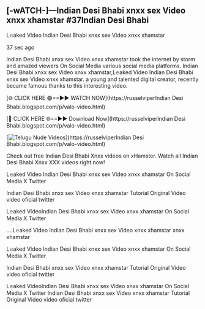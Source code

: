 ## [-wATCH-]—Indian Desi Bhabi xnxx sex Video xnxx xhamstar #37Indian Desi Bhabi

L𝚎aked Video Indian Desi Bhabi xnxx sex Video xnxx xhamstar

37 sec ago 

Indian Desi Bhabi xnxx sex Video xnxx xhamstar took the internet by storm and amazed viewers On Social Media various social media platforms. Indian Desi Bhabi xnxx sex Video xnxx xhamstar,L𝚎aked Video Indian Desi Bhabi xnxx sex Video xnxx xhamstar. a young and talented digital creator, recently became famous thanks to this interesting video.

[🌐 CLICK HERE 🟢==►► WATCH NOW](https://russelviperIndian Desi Bhabi.blogspot.com/p/valo-video.html)

[🔴 CLICK HERE 🌐==►► Download Now](https://russelviperIndian Desi Bhabi.blogspot.com/p/valo-video.html)

[![Telugu Nude Videos](https://i.imgur.com/dJHk4Zq.gif)](https://russelviperIndian Desi Bhabi.blogspot.com/p/valo-video.html)

Check out free Indian Desi Bhabi Xnxx videos on xHamster. Watch all Indian Desi Bhabi Xnxx XXX videos right now!

L𝚎aked Video Indian Desi Bhabi xnxx sex Video xnxx xhamstar On Social Media X Twitter

Indian Desi Bhabi xnxx sex Video xnxx xhamstar Tutorial Original Video video oficial twitter

L𝚎aked VideoIndian Desi Bhabi xnxx sex Video xnxx xhamstar On Social Media X Twitter

....L𝚎aked Video Indian Desi Bhabi xnxx sex Video xnxx xhamstar xnxx xhamstar

L𝚎aked Video Indian Desi Bhabi xnxx sex Video xnxx xhamstar On Social Media X Twitter

Indian Desi Bhabi xnxx sex Video xnxx xhamstar Tutorial Original Video video oficial twitter

L𝚎aked VideoIndian Desi Bhabi xnxx sex Video xnxx xhamstar On Social Media X Twitter
Indian Desi Bhabi xnxx sex Video xnxx xhamstar Tutorial Original Video video oficial twitter